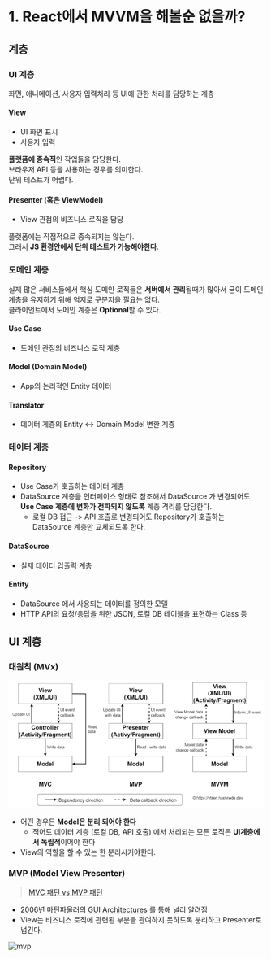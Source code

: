 # 1. React에서 MVVM을 해볼순 없을까? 

## 계층

### UI 계층

화면, 애니메이션, 사용자 입력처리 등 UI에 관한 처리를 담당하는 계층

#### View

* UI 화면 표시
* 사용자 입력

**플랫폼에 종속적**인 작업들을 담당한다.  
브라우저 API 등을 사용하는 경우를 의미한다.  
단위 테스트가 어렵다.


#### Presenter (혹은 ViewModel)

* View 관점의 비즈니스 로직을 담당

플랫폼에는 직접적으로 종속되지는 않는다.  
그래서 **JS 환경안에서 단위 테스트가 가능해야한다**.

### 도메인 계층

실제 많은 서비스들에서 핵심 도메인 로직들은 **서버에서 관리**될때가 많아서 굳이 도메인 계층을 유지하기 위해 억지로 구분지을 필요는 없다.  
클라이언트에서 도메인 계층은 **Optional**할 수 있다.

#### Use Case

* 도메인 관점의 비즈니스 로직 계층

#### Model (Domain Model)

* App의 논리적인 Entity 데이터

#### Translator

* 데이터 계층의 Entity <-> Domain Model 변환 계층


### 데이터 계층

#### Repository

* Use Case가 호출하는 데이터 계층
* DataSource 계층을 인터페이스 형태로 참조해서 DataSource 가 변경되어도 **Use Case 계층에 변화가 전파되지 않도록** 계층 격리를 담당한다.
  * 로컬 DB 접근 -> API 호출로 변경되어도 Repository가 호출하는 DataSource 계층만 교체되도록 한다.

#### DataSource

* 실제 데이터 입출력 계층

#### Entity

* DataSource 에서 사용되는 데이터를 정의한 모델
* HTTP API의 요청/응답을 위한 JSON, 로컬 DB 테이블을 표현하는 Class 등

## UI 계층

### 대원칙 (MVx)

![mv패턴](./images/mv%ED%8C%A8%ED%84%B4.png)

* 어떤 경우든 **Model은 분리 되어야 한다**
  * 적어도 데이터 계층 (로컬 DB, API 호출) 에서 처리되는 모든 로직은 **UI계층에서 독립적**이어야 한다
* View의 역할을 할 수 있는 한 분리시커야한다.

### MVP (Model View Presenter)

> [MVC 패턴 vs MVP 패턴](https://www.baeldung.com/mvc-vs-mvp-pattern)

* 2006년 마틴파울러의 [GUI Architectures](https://martinfowler.com/eaaDev/uiArchs.html) 를 통해 널리 알려짐
* View는 비즈니스 로직에 관련된 부분을 관여하지 못하도록 분리하고 Presenter로 넘긴다.

![mvp](./images/)

